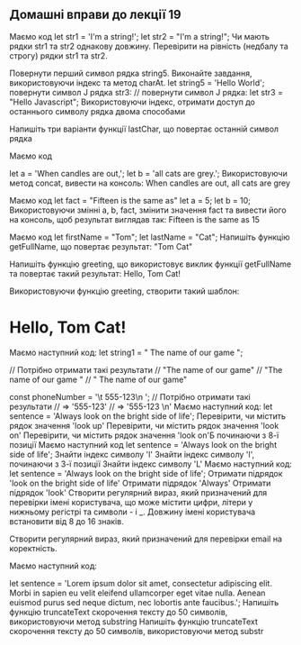 ## Домашні вправи до лекції 19

Маємо код
let str1 = 'I\'m a string!';
let str2 = "I'm a string!";
Чи мають рядки str1 та str2 однакову довжину. Перевірити на рівність (недбалу та строгу) рядки str1 та str2.

Повернути перший символ рядка string5. Виконайте завдання, використовуючи індекс та метод charAt.
let string5 = 'Hello World';
повернути символ J рядка str3:
// повернути символ J рядка:
let str3 = "Hello Javascript";
Використовуючи індекс, отримати доступ до останнього символу рядка двома способами

Напишіть три варіанти функції lastChar, що повертає останній символ рядка

Маємо код

let a = 'When candles are out,';
let b = 'all cats are grey.';
Використовуючи метод concat, вивести на консоль: When candles are out, all cats are grey

Маємо код
let fact = "Fifteen is the same as"
let a = 5;
let b = 10;
Використовуючи змінні a, b, fact, змінити значення fact та вивести його на консоль, щоб результат виглядав так: Fifteen is the same as 15

Маємо код
let firstName = "Tom";
let lastName = "Cat";
Напишіть функцію getFullName, що повертає результат: "Tom Cat"

Напишіть функцію greeting, що використовує виклик функції getFullName та повертає такий результат: Hello, Tom Cat!

Використовуючи функцію greeting, створити такий шаблон:

<div><h1>Hello, Tom Cat!</h1></div>
Маємо наступний код:
let string1 = "  The name of our game  ";

// Потрібно отримати такі результати
// "The name of our game"
// "The name of our game  "
// "  The name of our game"


const phoneNumber = '\t  555-123\n ';
// Потрібно отримати такі результати
// => '555-123'
// => '555-123 \n'
Маємо наступний код:
let sentence = 'Always look on the bright side of life';
Перевірити, чи містить рядок значення 'look up'
Перевірити, чи містить рядок значення 'look on'
Перевірити, чи містить рядок значення 'look on'Б починаючи з 8-ї позиції
Маємо наступний код
let sentence = 'Always look on the bright side of life';
Знайти індекс символу 'l'
Знайти індекс символу 'l', починаючи з 3-ї позиції
Знайти індекс символу 'L'
Маємо наступний код:
let sentence = 'Always look on the bright side of life';
Отримати підрядок 'look on the bright side of life'
Отримати підрядок 'Always'
Отримати підрядок 'look'
Створити регулярний вираз, який призначений для перевірки імені користувача, що може містити цифри, літери у нижньому регістрі та символи - і _. Довжину імені користувача встановити від 8 до 16 знаків.

Створити регулярний вираз, який призначений для перевірки email на коректність.

Маємо наступний код:

let sentence = 'Lorem ipsum dolor sit amet, consectetur adipiscing elit. Morbi in sapien eu velit eleifend ullamcorper eget vitae nulla. Aenean euismod purus sed neque dictum, nec lobortis ante faucibus.';
Напишіть функцію truncateText скорочення тексту до 50 символів, використовуючи метод substring
Напишіть функцію truncateText скорочення тексту до 50 символів, використовуючи метод substr